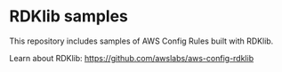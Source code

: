 # RDKlib samples

This repository includes samples of AWS Config Rules built with RDKlib. 

Learn about RDKlib: https://github.com/awslabs/aws-config-rdklib